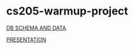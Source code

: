 # cs205-warmup-project
[DB SCHEMA AND DATA](https://docs.google.com/spreadsheets/d/10uNZty7Ix6n4S_ww2qhkvcJ7jfikw8rN0CeShY-WSuE/edit?usp=sharing)

[PRESENTATION](https://docs.google.com/presentation/d/12EugwYQW6lgqt0djMILuD6K_ihHnTbOqu1pTB_NQdDw/edit?usp=sharing)
